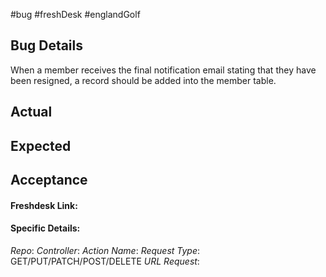 
#bug #freshDesk #englandGolf 


## Bug Details
When a member receives the final notification email stating that they have been resigned, a record should be added into the member table.

## Actual

## Expected

## Acceptance


#### Freshdesk Link: 

#### Specific Details: 
_Repo_:
_Controller_:
_Action Name_:
_Request Type_: GET/PUT/PATCH/POST/DELETE
_URL Request_: 


